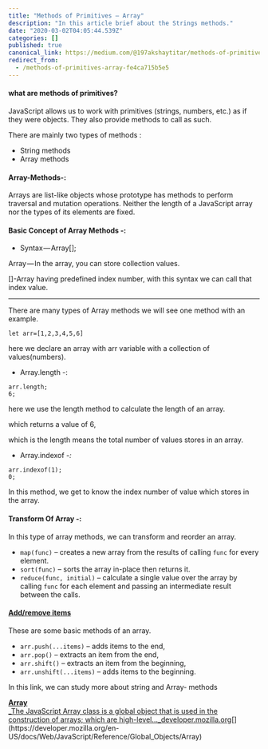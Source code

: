 ```yaml
---
title: "Methods of Primitives — Array"
description: "In this article brief about the Strings methods."
date: "2020-03-02T04:05:44.539Z"
categories: []
published: true
canonical_link: https://medium.com/@197akshaytitar/methods-of-primitives-array-fe4ca715b5e5
redirect_from:
  - /methods-of-primitives-array-fe4ca715b5e5
---
```


#### what are methods of primitives?

JavaScript allows us to work with primitives (strings, numbers, etc.) as if they were objects. They also provide methods to call as such.

There are mainly two types of methods :

-   String methods
-   Array methods

#### Array-Methods-:

Arrays are list-like objects whose prototype has methods to perform traversal and mutation operations. Neither the length of a JavaScript array nor the types of its elements are fixed.

#### Basic Concept of Array Methods -:

-   Syntax — Array\[\];

Array — In the array, you can store collection values.

\[\]-Array having predefined index number, with this syntax we can call that index value.

---

There are many types of Array methods we will see one method with an example.

```
let arr=[1,2,3,4,5,6]
```

here we declare an array with arr variable with a collection of values(numbers).

-   Array.length -:

```
arr.length;
6;
```

here we use the length method to calculate the length of an array.

which returns a value of 6,

which is the length means the total number of values stores in an array.

-   Array.indexof _-:_

```
arr.indexof(1);
0;
```

In this method, we get to know the index number of value which stores in the array.

#### Transform Of Array -:

In this type of array methods, we can transform and reorder an array.

-   `map(func)` – creates a new array from the results of calling `func` for every element.
-   `sort(func)` – sorts the array in-place then returns it.
-   `reduce(func, initial)` – calculate a single value over the array by calling `func` for each element and passing an intermediate result between the calls.

#### [Add/remove items](https://javascript.info/array-methods#add-remove-items)

These are some basic methods of an array.

-   `arr.push(...items)` – adds items to the end,
-   `arr.pop()` – extracts an item from the end,
-   `arr.shift()` – extracts an item from the beginning,
-   `arr.unshift(...items)` – adds items to the beginning.

In this link, we can study more about string and Array- methods

[**Array**  
_The JavaScript Array class is a global object that is used in the construction of arrays; which are high-level…_developer.mozilla.org](https://developer.mozilla.org/en-US/docs/Web/JavaScript/Reference/Global_Objects/Array "https://developer.mozilla.org/en-US/docs/Web/JavaScript/Reference/Global_Objects/Array")[](https://developer.mozilla.org/en-US/docs/Web/JavaScript/Reference/Global_Objects/Array)

